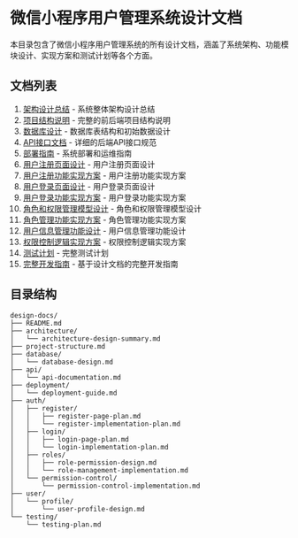 # 微信小程序用户管理系统设计文档

本目录包含了微信小程序用户管理系统的所有设计文档，涵盖了系统架构、功能模块设计、实现方案和测试计划等各个方面。

## 文档列表

1. [架构设计总结](architecture/architecture-design-summary.md) - 系统整体架构设计总结
2. [项目结构说明](project-structure.md) - 完整的前后端项目结构说明
3. [数据库设计](database/database-design.md) - 数据库表结构和初始数据设计
4. [API接口文档](api/api-documentation.md) - 详细的后端API接口规范
5. [部署指南](deployment/deployment-guide.md) - 系统部署和运维指南
6. [用户注册页面设计](auth/register/register-page-plan.md) - 用户注册页面设计
7. [用户注册功能实现方案](auth/register/register-implementation-plan.md) - 用户注册功能实现方案
8. [用户登录页面设计](auth/login/login-page-plan.md) - 用户登录页面设计
9. [用户登录功能实现方案](auth/login/login-implementation-plan.md) - 用户登录功能实现方案
10. [角色和权限管理模型设计](auth/roles/role-permission-design.md) - 角色和权限管理模型设计
11. [角色管理功能实现方案](auth/roles/role-management-implementation.md) - 角色管理功能实现方案
12. [用户信息管理功能设计](user/profile/user-profile-design.md) - 用户信息管理功能设计
13. [权限控制逻辑实现方案](auth/permission-control/permission-control-implementation.md) - 权限控制逻辑实现方案
14. [测试计划](testing/testing-plan.md) - 完整测试计划
15. [完整开发指南](complete-development-guide.md) - 基于设计文档的完整开发指南

## 目录结构

```
design-docs/
├── README.md
├── architecture/
│   └── architecture-design-summary.md
├── project-structure.md
├── database/
│   └── database-design.md
├── api/
│   └── api-documentation.md
├── deployment/
│   └── deployment-guide.md
├── auth/
│   ├── register/
│   │   ├── register-page-plan.md
│   │   └── register-implementation-plan.md
│   ├── login/
│   │   ├── login-page-plan.md
│   │   └── login-implementation-plan.md
│   ├── roles/
│   │   ├── role-permission-design.md
│   │   └── role-management-implementation.md
│   └── permission-control/
│       └── permission-control-implementation.md
├── user/
│   └── profile/
│       └── user-profile-design.md
└── testing/
    └── testing-plan.md